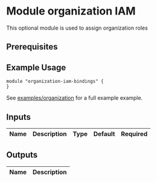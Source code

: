 # Module organization IAM

This optional module is used to assign organization roles


## Prerequisites


## Example Usage
```
module "organization-iam-bindings" {
}
```

See [examples/organization](./../examples/organization) for a full example example.

<!-- BEGINNING OF PRE-COMMIT-TERRAFORM DOCS HOOK -->
## Inputs

| Name | Description | Type | Default | Required |
|------|-------------|:----:|:-----:|:-----:|

## Outputs

| Name | Description |
|------|-------------|

<!-- END OF PRE-COMMIT-TERRAFORM DOCS HOOK -->
